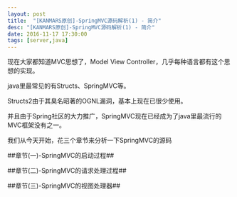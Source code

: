 ```yaml
---
layout: post
title:  "[KANMARS原创]-SpringMVC源码解析(1) - 简介"
desc: "[KANMARS原创]-SpringMVC源码解析(1) - 简介"
date: 2016-11-17 17:30:00
tags: [server,java]
---
```

现在大家都知道MVC思想了，Model View Controller，几乎每种语言都有这个思想的实现。

java里最常见的有Structs、SpringMVC等。

Structs2由于其臭名昭著的OGNL漏洞，基本上现在已很少使用。

并且由于Spring社区的大力推广，SpringMVC现在已经成为了java里最流行的MVC框架没有之一。

我们从今天开始，花三个章节来分析一下SpringMVC的源码

##章节(一)-SpringMVC的启动过程##

##章节(二)-SpringMVC的请求处理过程##

##章节(三)-SpringMVC的视图处理器##